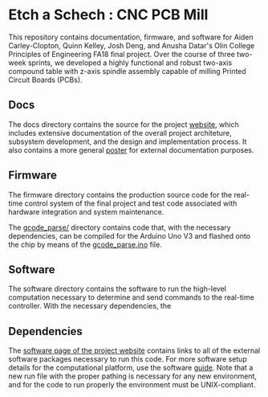 # Etch a Schech : CNC PCB Mill
This repository contains documentation, firmware, and software for Aiden Carley-Clopton, Quinn Kelley, Josh Deng, and Anusha Datar's Olin College Principles of Engineering FA18 final project. Over the course of three two-week sprints, we developed a highly functional and robust two-axis compound table with z-axis spindle assembly capable of milling Printed Circuit Boards (PCBs).

## Docs
The docs directory contains the source for the project [website](https://anushadatar.github.io/pcb_printer/), which includes extensive documentation of the overall project architeture, subsystem development, and the design and implementation process. It also contains a more general [poster](https://github.com/anushadatar/pcb_printer/blob/master/docs/artifacts/poster.pdf) for external documentation purposes.

## Firmware
The firmware directory contains the production source code for the real-time control system of the final project and test code associated with hardware integration and system maintenance. 

The [gcode_parse/](https://github.com/anushadatar/pcb_printer/tree/master/firmware/gcode_parse) directory contains code that, with the necessary dependencies, can be compiled for the Arduino Uno V3 and flashed onto the chip by means of the [gcode_parse.ino](https://github.com/anushadatar/pcb_printer/blob/master/firmware/gcode_parse/gcode_parse.ino) file. 

## Software
The software directory contains the software to run the high-level computation necessary to determine and send commands to the real-time controller. With the necessary dependencies, the 


## Dependencies
The [software page of the project website](https://anushadatar.github.io/pcb_printer/software.html) contains links to all of the external software packages necessary to run this code. For more software setup details for the computational platform, use the software [guide](https://github.com/anushadatar/pcb_printer/blob/master/software/README.md). Note that a new run file with the proper pathing is necessary for any new environment, and for the code to run properly the environment must be UNIX-compliant.
